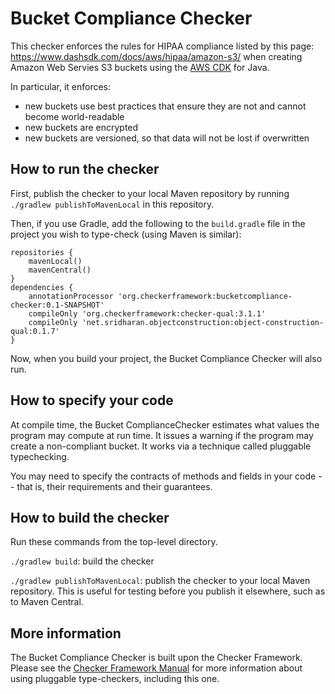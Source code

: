 # Bucket Compliance Checker

This checker enforces the rules for HIPAA compliance listed by this page: 
https://www.dashsdk.com/docs/aws/hipaa/amazon-s3/ when creating Amazon Web Servies
S3 buckets using the [AWS CDK](https://aws.amazon.com/cdk/) for Java.

In particular, it enforces:
* new buckets use best practices that ensure they are not and cannot become world-readable
* new buckets are encrypted
* new buckets are versioned, so that data will not be lost if overwritten

## How to run the checker

First, publish the checker to your local Maven repository by running
`./gradlew publishToMavenLocal` in this repository.

Then, if you use Gradle, add the following to the `build.gradle` file in
the project you wish to type-check (using Maven is similar):

```
repositories {
    mavenLocal()
    mavenCentral()
}
dependencies {
    annotationProcessor 'org.checkerframework:bucketcompliance-checker:0.1-SNAPSHOT'
    compileOnly 'org.checkerframework:checker-qual:3.1.1'
    compileOnly 'net.sridharan.objectconstruction:object-construction-qual:0.1.7'
}
```

Now, when you build your project, the Bucket Compliance Checker will also run.


## How to specify your code

At compile time, the Bucket ComplianceChecker estimates what values the program
may compute at run time.  It issues a warning if the program may create a non-compliant bucket.
It works via a technique called pluggable typechecking.

You may need to specify the contracts of methods and fields in your code --
that is, their requirements and their guarantees.

## How to build the checker

Run these commands from the top-level directory.

`./gradlew build`: build the checker

`./gradlew publishToMavenLocal`: publish the checker to your local Maven repository.
This is useful for testing before you publish it elsewhere, such as to Maven Central.


## More information

The Bucket Compliance Checker is built upon the Checker Framework.  Please see
the [Checker Framework Manual](https://checkerframework.org/manual/) for
more information about using pluggable type-checkers, including this one.
